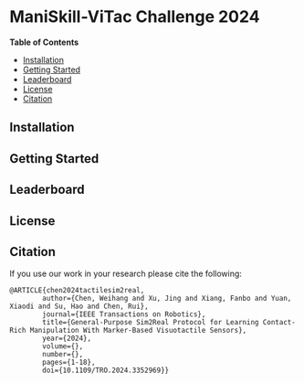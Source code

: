 # ManiSkill-ViTac Challenge 2024

**Table of Contents**

- [Installation](#installation)
- [Getting Started](#getting-started)
- [Leaderboard](#leaderboard)
- [License](#license)
- [Citation](#citation)

## Installation

## Getting Started

## Leaderboard

## License

## Citation
If you use our work in your research please cite the following:
```
@ARTICLE{chen2024tactilesim2real,
        author={Chen, Weihang and Xu, Jing and Xiang, Fanbo and Yuan, Xiaodi and Su, Hao and Chen, Rui},
        journal={IEEE Transactions on Robotics}, 
        title={General-Purpose Sim2Real Protocol for Learning Contact-Rich Manipulation With Marker-Based Visuotactile Sensors}, 
        year={2024},
        volume={},
        number={},
        pages={1-18},
        doi={10.1109/TRO.2024.3352969}}
```